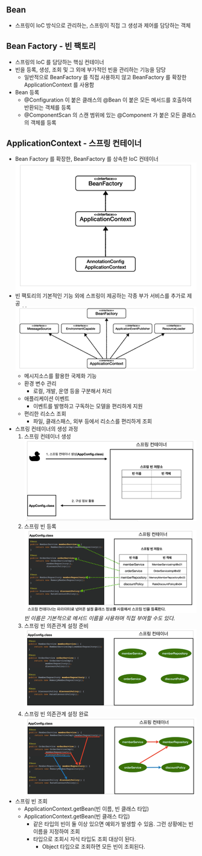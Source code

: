 ## Bean
- 스프링이 IoC 방식으로 관리하는, 스프링이 직접 그 생성과 제어를 담당하는 객체

## Bean Factory - 빈 팩토리
- 스프링의 IoC 를 담당하는 핵심 컨테이너
- 빈을 등록, 생성, 조회 및 그 외에 부가적인 빈을 관리하는 기능을 담당
  - 일반적으로 BeanFactory 를 직접 사용하지 않고 BeanFactory 를 확장한 ApplicationContext 를 사용함
- Bean 등록
  - @Configuration 이 붙은 클래스의 @Bean 이 붙은 모든 메서드를 호출하여 반환되는 객체를 등록
  - @ComponentScan 의 스캔 범위에 있는 @Component 가 붙은 모든 클래스의 객체를 등록

## ApplicationContext - 스프링 컨테이너
- Bean Factory 를 확장한, BeanFactory 를 상속한 IoC 컨테이너  
  ![img.png](img/applicationContext1.png)  
- 빈 팩토리의 기본적인 기능 외에 스프링이 제공하는 각종 부가 서비스를 추가로 제공  
  ![img.png](img/applicationContext2.png)  
  - 메시지소스를 활용한 국제화 기능
  - 환경 변수 관리
    - 로컬, 개발, 운영 등을 구분해서 처리
  - 애플리케이션 이벤트
    - 이벤트를 발행하고 구독하는 모델을 편리하게 지원
  - 편리한 리소스 조회
    - 파일, 클래스패스, 외부 등에서 리소스를 편리하게 조회
- 스프링 컨테이너의 생성 과정
  1. 스프링 컨테이너 생성  
    ![img.png](img/createContainer.png)
  2. 스프링 빈 등록
    ![img_1.png](img/createBean.png)  
    *빈 이름은 기본적으로 메서드 이름을 사용하며 직접 부여할 수도 있다.*
  3. 스프링 빈 의존관계 설정 준비  
    ![img_2.png](img/dependency-setup.png)
  4. 스프링 빈 의존관계 설정 완료  
    ![img_3.png](img/dependency-complete.png)  
- 스프링 빈 조회
  - ApplicationContext.getBean(빈 이름, 빈 클래스 타입)
  - ApplicationContext.getBean(빈 클래스 타입)
    - 같은 타입의 빈이 둘 이상 있으면 예외가 발생할 수 있음. 그런 상황에는 빈 이름을 지정하여 조회
    - 타입으로 조회시 자식 타입도 조회 대상이 된다.
      - Object 타입으로 조회하면 모든 빈이 조회된다.